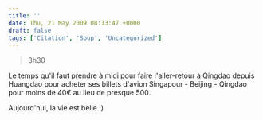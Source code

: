 ```yaml
---
title: ''
date: Thu, 21 May 2009 08:13:47 +0000
draft: false
tags: ['Citation', 'Soup', 'Uncategorized']
---
```


> 3h30

Le temps qu'il faut prendre à midi pour faire l'aller-retour à Qingdao depuis Huangdao pour acheter ses billets d'avion Singapour - Beijing - Qingdao pour moins de 40€ au lieu de presque 500.

Aujourd'hui, la vie est belle :)